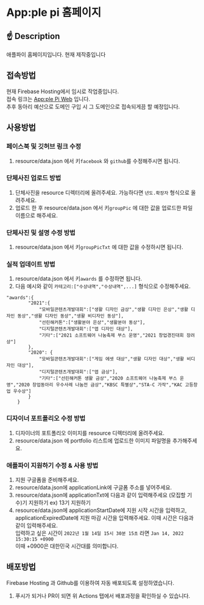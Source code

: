 # App:ple pi 홈페이지

## ☝ Description
애플파이 홈페이지입니다. 현재 제작중입니다

## 접속방법
현재 Firebase Hosting에서 임시로 작업중입니다.<br>
접속 링크는 [App:ple Pi Web](https://applepie-web.web.app/) 입니다.<br>
추후 동아리 예산으로 도메인 구입 시 그 도메인으로 접속되게끔 할 예정입니다.

## 사용방법
### 페이스북 및 깃허브 링크 수정
1. resource/data.json 에서 키`facebook` 와 `github`를 수정해주시면 됩니다.
### 단체사진 업로드 방법
1. 단체사진을 resource 디렉터리에 올려주세요. 가능하다면 `년도.확장자` 형식으로 올려주세요.
2. 업로드 한 후 resource/data.json 에서 키`groupPic` 에 대한 값을 업로드한 파일 이름으로 해주세요.
### 단체사진 및 설명 수정 방법
1. resource/data.json 에서 키`groupPicTxt` 에 대한 값을 수정하시면 됩니다.
### 실적 업데이트 방법
1. resource/data.json 에서 키`awards` 를 수정하면 됩니다.
2. 다음 예시와 같이 `카테고리:["수상내역","수상내역",...]` 형식으로 수정해주세요.
```
"awards":{
        "2021":{ 
            "모바일콘텐츠개발대회":["생활 디자인 금상","생활 디자인 은상","생활 디자인 동상","생활 디자인 동상","생활 비디자인 동상"],
            "선린해커톤":["생활분야 은상","생활분야 동상"],
            "디지털콘텐츠개발대회":["앱 디자인 대상"],
            "기타":["2021 소프트웨어 나눔축제 부스 운영","2021 창업경진대회 장려상"]
        },
        "2020": {
            "모바일콘텐츠개발대회":["게임 에셋 대상","생활 디자인 대상","생활 비디자인 대상"],
            "디지털콘텐츠개발대회":["앱 금상"],
            "기타":["선린해커톤 생활 금상","2020 소프트웨어 나눔축제 부스 운영","2020 창업동아리 우수사례 나눔전 금상","KBSC 특별상","STA-C 가작","KAC 고등창업 우수상"]
        }
    }
```
### 디자이너 포트폴리오 수정 방법
1. 디자이너의 포트폴리오 이미지를 resource 디렉터리에 올려주세요.
2. resource/data.json 에 portfolio 리스트에 업로드한 이미지 파일명을 추가해주세요.
### 애플파이 지원하기 수정 & 사용 방법
1. 지원 구글폼을 준비해주세요.
2. resource/data.json에 applicationLink에 구글폼 주소를 넣어주세요.
3. resource/data.json에 applicationTxt에 다음과 같이 입력해주세요 (모집할 기수)기 지원하기 ex) 13기 지원하기
4. resource/data.json에 applicationStartDate에 지원 시작 시간을 입력하고, applicationExpiredDate에 지원 마감 시간을 입력해주세요. 이때 시간은 다음과 같이 입력해주세요.<br>
입력하고 싶은 시간이 `2022년 1월 14일 15시 30분 15초` 라면 `Jan 14, 2022 15:30:15 +0900` <br>
이때 +0900은 대한민국 시간대를 의미합니다.

## 배포방법
Firebase Hosting 과 Github를 이용하여 자동 배포되도록 설정하였습니다.
1. 푸시가 되거나 PR이 되면 위 Actions 탭에서 배포과정을 확인하실 수 있습니다.
